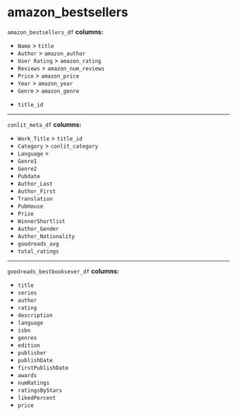 # amazon_bestsellers


`amazon_bestsellers_df`
**columns:**
- `Name` > `title`
- `Author` > `amazon_author`
- `User Rating` > `amazon_rating`
- `Reviews` > `amazon_num_reviews`
- `Price` > `amazon_price`
- `Year` > `amazon_year`
- `Genre` > `amazon_genre`
+ `title_id`

---

`conlit_meta_df`
**columns:** 
- `Work_Title` > `title_id`
- `Category` > `conlit_category`
- `Language` > 
- `Genre1`
- `Genre2`
- `Pubdate`
- `Author_Last`
- `Author_First`
- `Translation`
- `PubHouse`
- `Prize`
- `WinnerShortlist`
- `Author_Gender`
- `Author_Nationality`
- `goodreads_avg`
- `total_ratings` 

---

`goodreads_bestbooksever_df`
**columns:** 
- `title`
- `series` 
- `author`
- `rating`
- `description`
- `language`
- `isbn`
- `genres`
- `edition`
- `publisher`
- `publishDate`
- `firstPublishDate`
- `awards`
- `numRatings`
- `ratingsByStars`
- `likedPercent`
- `price`
